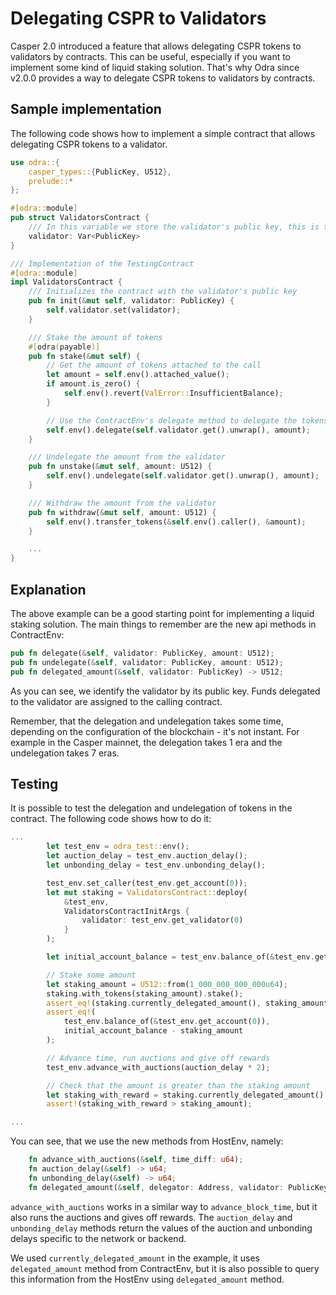 # Delegating CSPR to Validators
Casper 2.0 introduced a feature that allows delegating CSPR tokens to validators by contracts.
This can be useful, especially if you want to implement some kind of liquid staking solution.
That's why Odra since v2.0.0 provides a way to delegate CSPR tokens to validators by contracts.

## Sample implementation

The following code shows how to implement a simple contract that allows delegating CSPR tokens to a validator.

```rust title=examples/src/features/validators.rs
use odra::{
    casper_types::{PublicKey, U512},
    prelude::*
};

#[odra::module]
pub struct ValidatorsContract {
    /// In this variable we store the validator's public key, this is the only way we can identify the validator
    validator: Var<PublicKey>
}

/// Implementation of the TestingContract
#[odra::module]
impl ValidatorsContract {
    /// Initializes the contract with the validator's public key
    pub fn init(&mut self, validator: PublicKey) {
        self.validator.set(validator);
    }

    /// Stake the amount of tokens
    #[odra(payable)]
    pub fn stake(&mut self) {
        // Get the amount of tokens attached to the call
        let amount = self.env().attached_value();
        if amount.is_zero() {
            self.env().revert(ValError::InsufficientBalance);
        }

        // Use the ContractEnv's delegate method to delegate the tokens to the validator
        self.env().delegate(self.validator.get().unwrap(), amount);
    }

    /// Undelegate the amount from the validator
    pub fn unstake(&mut self, amount: U512) {
        self.env().undelegate(self.validator.get().unwrap(), amount);
    }

    /// Withdraw the amount from the validator
    pub fn withdraw(&mut self, amount: U512) {
        self.env().transfer_tokens(&self.env().caller(), &amount);
    }

    ...
}
```

## Explanation
The above example can be a good starting point for implementing a liquid staking solution. The main things to
remember are the new api methods in ContractEnv:

```rust
pub fn delegate(&self, validator: PublicKey, amount: U512);
pub fn undelegate(&self, validator: PublicKey, amount: U512);
pub fn delegated_amount(&self, validator: PublicKey) -> U512;
```

As you can see, we identify the validator by its public key. Funds delegated to the validator are assigned to the
calling contract.

Remember, that the delegation and undelegation takes some time, depending on the configuration of the blockchain - it's
not instant. For example in the Casper mainnet, the delegation takes 1 era and the undelegation takes 7 eras.

## Testing

It is possible to test the delegation and undelegation of tokens in the contract. The following code shows how to do it:

```rust title=examples/src/features/validators.rs
...
        let test_env = odra_test::env();
        let auction_delay = test_env.auction_delay();
        let unbonding_delay = test_env.unbonding_delay();

        test_env.set_caller(test_env.get_account(0));
        let mut staking = ValidatorsContract::deploy(
            &test_env,
            ValidatorsContractInitArgs {
                validator: test_env.get_validator(0)
            }
        );

        let initial_account_balance = test_env.balance_of(&test_env.get_account(0));

        // Stake some amount
        let staking_amount = U512::from(1_000_000_000_000u64);
        staking.with_tokens(staking_amount).stake();
        assert_eq!(staking.currently_delegated_amount(), staking_amount);
        assert_eq!(
            test_env.balance_of(&test_env.get_account(0)),
            initial_account_balance - staking_amount
        );

        // Advance time, run auctions and give off rewards
        test_env.advance_with_auctions(auction_delay * 2);

        // Check that the amount is greater than the staking amount
        let staking_with_reward = staking.currently_delegated_amount();
        assert!(staking_with_reward > staking_amount);

...
```

You can see, that we use the new methods from HostEnv, namely:

```rust
    fn advance_with_auctions(&self, time_diff: u64);
    fn auction_delay(&self) -> u64; 
    fn unbonding_delay(&self) -> u64;
    fn delegated_amount(&self, delegator: Address, validator: PublicKey) -> U512;
```

`advance_with_auctions` works in a similar way to `advance_block_time`, but it also runs the auctions and gives off
rewards. The `auction_delay` and `unbonding_delay` methods return the values of the auction and unbonding delays 
specific to the network or backend.

We used `currently_delegated_amount` in the example, it uses `delegated_amount` method from ContractEnv, but it is also
possible to query this information from the HostEnv using `delegated_amount` method.
